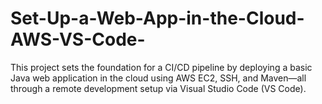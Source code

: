 # Set-Up-a-Web-App-in-the-Cloud-AWS-VS-Code-
This project sets the foundation for a CI/CD pipeline by deploying a basic Java web application in the cloud using AWS EC2, SSH, and Maven—all through a remote development setup via Visual Studio Code (VS Code).
